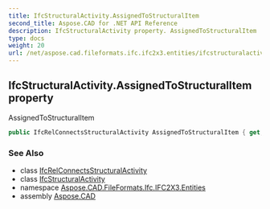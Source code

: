 ```yaml
---
title: IfcStructuralActivity.AssignedToStructuralItem
second_title: Aspose.CAD for .NET API Reference
description: IfcStructuralActivity property. AssignedToStructuralItem
type: docs
weight: 20
url: /net/aspose.cad.fileformats.ifc.ifc2x3.entities/ifcstructuralactivity/assignedtostructuralitem/
---
```

## IfcStructuralActivity.AssignedToStructuralItem property

AssignedToStructuralItem

```csharp
public IfcRelConnectsStructuralActivity AssignedToStructuralItem { get; }
```

### See Also

* class [IfcRelConnectsStructuralActivity](../../ifcrelconnectsstructuralactivity/)
* class [IfcStructuralActivity](../)
* namespace [Aspose.CAD.FileFormats.Ifc.IFC2X3.Entities](../../ifcstructuralactivity/)
* assembly [Aspose.CAD](../../../)


